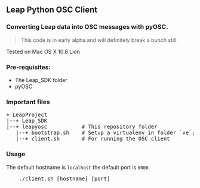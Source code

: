 ## Leap Python OSC Client

### Converting Leap data into OSC messages with pyOSC.

> This code is in early alpha and will definitely break a bunch still.

Tested on Mac OS X 10.8 Lion


### Pre-requisites:
- The Leap_SDK folder
- pyOSC

### Important files

<pre>
+ LeapProject
|--+ Leap_SDK
|--+ leapyosc           # This repository folder
   |--+ bootstrap.sh    # Setup a virtualenv in folder `ve`; install pyOSC into it
   |--+ client.sh       # For running the OSC client
</pre>

### Usage

The default hostname is `localhost` the default port is `8000`.
<pre>
	./client.sh [hostname] [port]
</pre>